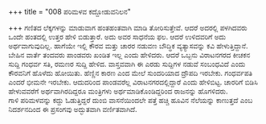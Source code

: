 +++
title = "008 ಪರಿಮಳವ ಕದ್ದೋಡುವನಿಲನ"

+++
ಗಣಿತದ ಲೆಕ್ಕಗಳನ್ನು ಮಾಡುವಾಗ ಹಂತಹಂತವಾಗಿ ಮಾಡಿ ತೋರಿಸುತ್ತೇವೆ. ಆದರೆ ಅದರಲ್ಲಿ ಪಳಗಿದವರು ಒಂದೇ ಹಂತದಲ್ಲಿ ಉತ್ತರ ಹೇಳಿ ಬಿಡುತ್ತಾರೆ. ಅದು ಅವರ ಸಾಧನೆಯ ಫಲ. ಆದರೆ ಉಳಿದವರಿಗೆ ಅದು ಅರ್ಥವಾಗುವುದಿಲ್ಲ. ಹಾಗೆಯೇ ಇಲ್ಲಿ ಕೌರವ ಮತ್ತು ಚಾರರ ನಡುವಣ ಬೌದ್ಧಿಕ ವ್ಯತ್ಯಾಸವನ್ನು ಕವಿ ಹೇಳುತ್ತಿದ್ದಾನೆ.   
ಬೇಹಿನ ವಾರ್ತೆ ತಂದವರು ಪಾಂಡವರು ಖಂಡಿತ ಇಲ್ಲ ಎಂದು ಹೇಳಿದರು. ಆದರೆ ಒಬ್ಬನು ವಿರಾಟನಗರದ ಕೀಚಕನ ಸುದ್ದಿ ಗಂಧರ್ವ ಸತಿ, ರಮಣರ ಸುದ್ದಿ ಹೇಳಿದ. ವಾಸ್ತವವಾಗಿ ಈ ಎರಡು ಸುದ್ದಿಗಳ ನಡುವೆ ಸಂಬಂಧವಿದೆ ಎಂದು ಕೌರವನಿಗೆ ಹೊಳೆದು ಹೋಯಿತು. ಹೆಣ್ಣಿನ ಕಾರಣ ಎಂದ ಮೇಲೆ ಸುಂದರಿಯಾದ ದ್ರೌಪದಿ ಇರಬೇಕು. ಗಂಧರ್ವಪತಿ ಎಂದರೆ ಭೀಮನೇ ಇರಬೇಕು. ಆದುದರಿಂದ ಪಾಂಡವರೆಲ್ಲ ವಿರಾಟನಗರದಲ್ಲಿದ್ದಾರೆ ಎಂದು ಹೇಳಿಬಿಟ್ಟ. ಚಾರರಿಗೆ ಬಿಡಿಸಿ ಹೇಳುವವರೆಗೆ ಅರ್ಥವಾಗಿರದಿದ್ದರೂ ಮಂತ್ರಿಗಳು ಅರ್ಥಮಾಡಿಕೊಂಡಿದ್ದರಿಂದ ರಾಜನನ್ನು ಹೊಗಳಿದರು.   
ಗಾಳಿ ಪರಿಮಳವನ್ನು ಕದ್ದು ಓಡುತ್ತಿದ್ದರೆ ದುಂಬಿ ವಾಸನೆಯಿಂದಲೇ ಪತ್ತೆ ಹಚ್ಚಿ ಹೂವಿನ ನೆಲೆಯನ್ನು ಕಾಣುತ್ತದೆ ಎಂಬ ನಿದರ್ಶನದಿಂದ ಈ ಪ್ರಸಂಗವು ಅದ್ಭುತವಾಗಿ ವರ್ಣಿತವಾಗಿದೆ.